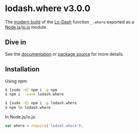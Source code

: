 # lodash.where v3.0.0

The [modern build](https://github.com/lodash/lodash/wiki/Build-Differences) of the [Lo-Dash](https://lodash.com/) function `_.where` exported as a [Node.js](http://nodejs.org/)/[io.js](https://iojs.org/) module.

## Dive in

See the [documentation](https://lodash.com/docs#where) or [package source](https://github.com/lodash/lodash/blob/3.0.0-npm-packages/lodash.where/index.js) for more details.

## Installation

Using npm:

```bash
$ {sudo -H} npm i -g npm
$ npm i --save lodash.where

$ {sudo -H} npm i -g lodash.where
$ npm ln lodash.where
```

In Node.js/io.js:

```js
var where = require('lodash.where');
```
